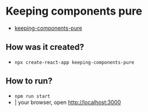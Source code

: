 # Keeping components pure

* [keeping-components-pure](/src/content/learn/keeping-components-pure.md)

## How was it created?

* `npx create-react-app keeping-components-pure`

## How to run?

* `npm run start`
* | your browser, open [http://localhost:3000](http://localhost:3000)
